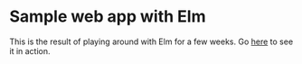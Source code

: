 # Sample web app with Elm

This is the result of playing around with Elm for a few weeks. Go [here](https://pianomanfrazier.github.io/cs4700_language_evaluation) to see it in action.

